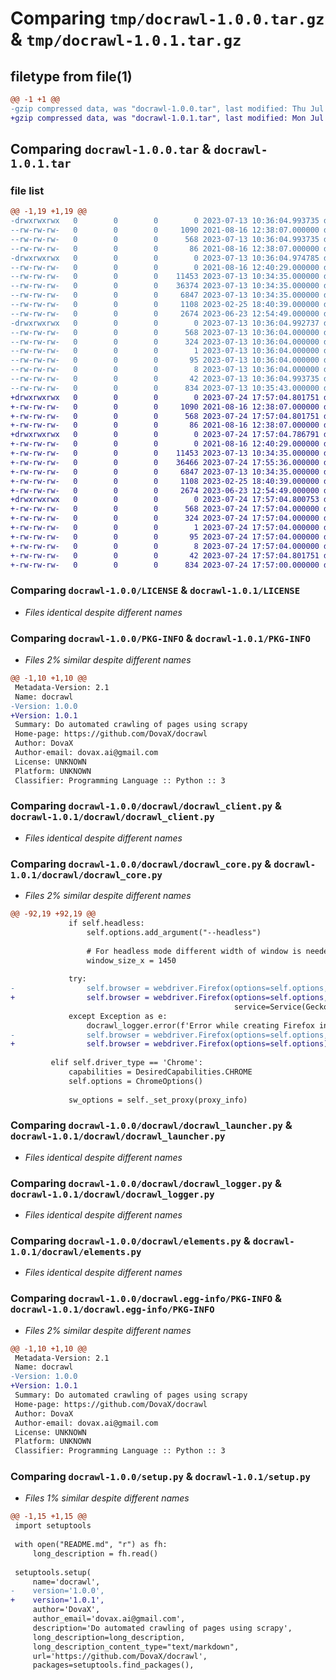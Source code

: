 # Comparing `tmp/docrawl-1.0.0.tar.gz` & `tmp/docrawl-1.0.1.tar.gz`

## filetype from file(1)

```diff
@@ -1 +1 @@
-gzip compressed data, was "docrawl-1.0.0.tar", last modified: Thu Jul 13 10:36:04 2023, max compression
+gzip compressed data, was "docrawl-1.0.1.tar", last modified: Mon Jul 24 17:57:04 2023, max compression
```

## Comparing `docrawl-1.0.0.tar` & `docrawl-1.0.1.tar`

### file list

```diff
@@ -1,19 +1,19 @@
-drwxrwxrwx   0        0        0        0 2023-07-13 10:36:04.993735 docrawl-1.0.0/
--rw-rw-rw-   0        0        0     1090 2021-08-16 12:38:07.000000 docrawl-1.0.0/LICENSE
--rw-rw-rw-   0        0        0      568 2023-07-13 10:36:04.993735 docrawl-1.0.0/PKG-INFO
--rw-rw-rw-   0        0        0       86 2021-08-16 12:38:07.000000 docrawl-1.0.0/README.md
-drwxrwxrwx   0        0        0        0 2023-07-13 10:36:04.974785 docrawl-1.0.0/docrawl/
--rw-rw-rw-   0        0        0        0 2021-08-16 12:40:29.000000 docrawl-1.0.0/docrawl/__init__.py
--rw-rw-rw-   0        0        0    11453 2023-07-13 10:34:35.000000 docrawl-1.0.0/docrawl/docrawl_client.py
--rw-rw-rw-   0        0        0    36374 2023-07-13 10:34:35.000000 docrawl-1.0.0/docrawl/docrawl_core.py
--rw-rw-rw-   0        0        0     6847 2023-07-13 10:34:35.000000 docrawl-1.0.0/docrawl/docrawl_launcher.py
--rw-rw-rw-   0        0        0     1108 2023-02-25 18:40:39.000000 docrawl-1.0.0/docrawl/docrawl_logger.py
--rw-rw-rw-   0        0        0     2674 2023-06-23 12:54:49.000000 docrawl-1.0.0/docrawl/elements.py
-drwxrwxrwx   0        0        0        0 2023-07-13 10:36:04.992737 docrawl-1.0.0/docrawl.egg-info/
--rw-rw-rw-   0        0        0      568 2023-07-13 10:36:04.000000 docrawl-1.0.0/docrawl.egg-info/PKG-INFO
--rw-rw-rw-   0        0        0      324 2023-07-13 10:36:04.000000 docrawl-1.0.0/docrawl.egg-info/SOURCES.txt
--rw-rw-rw-   0        0        0        1 2023-07-13 10:36:04.000000 docrawl-1.0.0/docrawl.egg-info/dependency_links.txt
--rw-rw-rw-   0        0        0       95 2023-07-13 10:36:04.000000 docrawl-1.0.0/docrawl.egg-info/requires.txt
--rw-rw-rw-   0        0        0        8 2023-07-13 10:36:04.000000 docrawl-1.0.0/docrawl.egg-info/top_level.txt
--rw-rw-rw-   0        0        0       42 2023-07-13 10:36:04.993735 docrawl-1.0.0/setup.cfg
--rw-rw-rw-   0        0        0      834 2023-07-13 10:35:43.000000 docrawl-1.0.0/setup.py
+drwxrwxrwx   0        0        0        0 2023-07-24 17:57:04.801751 docrawl-1.0.1/
+-rw-rw-rw-   0        0        0     1090 2021-08-16 12:38:07.000000 docrawl-1.0.1/LICENSE
+-rw-rw-rw-   0        0        0      568 2023-07-24 17:57:04.801751 docrawl-1.0.1/PKG-INFO
+-rw-rw-rw-   0        0        0       86 2021-08-16 12:38:07.000000 docrawl-1.0.1/README.md
+drwxrwxrwx   0        0        0        0 2023-07-24 17:57:04.786791 docrawl-1.0.1/docrawl/
+-rw-rw-rw-   0        0        0        0 2021-08-16 12:40:29.000000 docrawl-1.0.1/docrawl/__init__.py
+-rw-rw-rw-   0        0        0    11453 2023-07-13 10:34:35.000000 docrawl-1.0.1/docrawl/docrawl_client.py
+-rw-rw-rw-   0        0        0    36466 2023-07-24 17:55:36.000000 docrawl-1.0.1/docrawl/docrawl_core.py
+-rw-rw-rw-   0        0        0     6847 2023-07-13 10:34:35.000000 docrawl-1.0.1/docrawl/docrawl_launcher.py
+-rw-rw-rw-   0        0        0     1108 2023-02-25 18:40:39.000000 docrawl-1.0.1/docrawl/docrawl_logger.py
+-rw-rw-rw-   0        0        0     2674 2023-06-23 12:54:49.000000 docrawl-1.0.1/docrawl/elements.py
+drwxrwxrwx   0        0        0        0 2023-07-24 17:57:04.800753 docrawl-1.0.1/docrawl.egg-info/
+-rw-rw-rw-   0        0        0      568 2023-07-24 17:57:04.000000 docrawl-1.0.1/docrawl.egg-info/PKG-INFO
+-rw-rw-rw-   0        0        0      324 2023-07-24 17:57:04.000000 docrawl-1.0.1/docrawl.egg-info/SOURCES.txt
+-rw-rw-rw-   0        0        0        1 2023-07-24 17:57:04.000000 docrawl-1.0.1/docrawl.egg-info/dependency_links.txt
+-rw-rw-rw-   0        0        0       95 2023-07-24 17:57:04.000000 docrawl-1.0.1/docrawl.egg-info/requires.txt
+-rw-rw-rw-   0        0        0        8 2023-07-24 17:57:04.000000 docrawl-1.0.1/docrawl.egg-info/top_level.txt
+-rw-rw-rw-   0        0        0       42 2023-07-24 17:57:04.801751 docrawl-1.0.1/setup.cfg
+-rw-rw-rw-   0        0        0      834 2023-07-24 17:57:00.000000 docrawl-1.0.1/setup.py
```

### Comparing `docrawl-1.0.0/LICENSE` & `docrawl-1.0.1/LICENSE`

 * *Files identical despite different names*

### Comparing `docrawl-1.0.0/PKG-INFO` & `docrawl-1.0.1/PKG-INFO`

 * *Files 2% similar despite different names*

```diff
@@ -1,10 +1,10 @@
 Metadata-Version: 2.1
 Name: docrawl
-Version: 1.0.0
+Version: 1.0.1
 Summary: Do automated crawling of pages using scrapy
 Home-page: https://github.com/DovaX/docrawl
 Author: DovaX
 Author-email: dovax.ai@gmail.com
 License: UNKNOWN
 Platform: UNKNOWN
 Classifier: Programming Language :: Python :: 3
```

### Comparing `docrawl-1.0.0/docrawl/docrawl_client.py` & `docrawl-1.0.1/docrawl/docrawl_client.py`

 * *Files identical despite different names*

### Comparing `docrawl-1.0.0/docrawl/docrawl_core.py` & `docrawl-1.0.1/docrawl/docrawl_core.py`

 * *Files 2% similar despite different names*

```diff
@@ -92,19 +92,19 @@
             if self.headless:
                 self.options.add_argument("--headless")
 
                 # For headless mode different width of window is needed
                 window_size_x = 1450
 
             try:
-                self.browser = webdriver.Firefox(options=self.options, capabilities=capabilities,
+                self.browser = webdriver.Firefox(options=self.options,#, capabilities=capabilities, #Capabilities deprecated in newest selenium
                                                  service=Service(GeckoDriverManager().install()))
             except Exception as e:
                 docrawl_logger.error(f'Error while creating Firefox instance {e}')
-                self.browser = webdriver.Firefox(options=self.options, capabilities=capabilities)
+                self.browser = webdriver.Firefox(options=self.options)#, capabilities=capabilities) #Capabilities deprecated in newest selenium
 
         elif self.driver_type == 'Chrome':
             capabilities = DesiredCapabilities.CHROME
             self.options = ChromeOptions()
 
             sw_options = self._set_proxy(proxy_info)
```

### Comparing `docrawl-1.0.0/docrawl/docrawl_launcher.py` & `docrawl-1.0.1/docrawl/docrawl_launcher.py`

 * *Files identical despite different names*

### Comparing `docrawl-1.0.0/docrawl/docrawl_logger.py` & `docrawl-1.0.1/docrawl/docrawl_logger.py`

 * *Files identical despite different names*

### Comparing `docrawl-1.0.0/docrawl/elements.py` & `docrawl-1.0.1/docrawl/elements.py`

 * *Files identical despite different names*

### Comparing `docrawl-1.0.0/docrawl.egg-info/PKG-INFO` & `docrawl-1.0.1/docrawl.egg-info/PKG-INFO`

 * *Files 2% similar despite different names*

```diff
@@ -1,10 +1,10 @@
 Metadata-Version: 2.1
 Name: docrawl
-Version: 1.0.0
+Version: 1.0.1
 Summary: Do automated crawling of pages using scrapy
 Home-page: https://github.com/DovaX/docrawl
 Author: DovaX
 Author-email: dovax.ai@gmail.com
 License: UNKNOWN
 Platform: UNKNOWN
 Classifier: Programming Language :: Python :: 3
```

### Comparing `docrawl-1.0.0/setup.py` & `docrawl-1.0.1/setup.py`

 * *Files 1% similar despite different names*

```diff
@@ -1,15 +1,15 @@
 import setuptools
     
 with open("README.md", "r") as fh:
     long_description = fh.read()
     
 setuptools.setup(
     name='docrawl',
-    version='1.0.0',
+    version='1.0.1',
     author='DovaX',
     author_email='dovax.ai@gmail.com',
     description='Do automated crawling of pages using scrapy',
     long_description=long_description,
     long_description_content_type="text/markdown",
     url='https://github.com/DovaX/docrawl',
     packages=setuptools.find_packages(),
```

